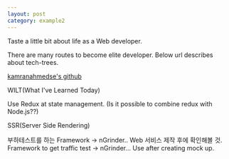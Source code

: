 ```yaml
---
layout: post
category: example2
---
```


Taste a little bit about life as a Web developer.

There are many routes to become elite developer.
Below url describes about tech-trees.

[kamranahmedse's github](https://github.com/kamranahmedse/developer-roadmap)


WILT(What I've Learned Today)

Use Redux at state management.
(Is it possible to combine redux with Node.js??)

SSR(Server Side Rendering)

부하테스트를 하는 Framework -> nGrinder.. Web 서비스 제작 후에 확인해볼 것.
Framework to get traffic test -> nGrinder... Use after creating mock up.

